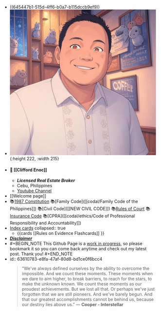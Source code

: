 - ((645447b1-515d-4ff6-b0a7-b115dccb9ef9))
- ![IMG_4642.JPG](../assets/IMG_4642_1743342510124_0.JPG){:height 222, :width 215}
- #### 🙌 **[[Clifford Enoc]]**
	- ***Licensed Real Estate Broker***
	- Cebu, Philippines
	- [Youtube Channel](https://www.youtube.com/cliffordenoc)
- [[Welcome page]]
- 📚[1987 Constitution]([[CONSTI_1987_Annotated]]) 📚[Family Code]([[codal/Family Code of the Philippines]]) 📚[Civil Code]([[NEW CIVIL CODE]]) 📚[Rules of Court]([[ROC_Annotated]]) 📚[Insurance Code]([[codal/Special_Laws/The_Insurance_Code]]) 📚[CPRA]([[codal/ethics/Code of Professional Responsibility and Accountability]])
- [Index cards]([[Index_Cards]])
  collapsed:: true
	- {{cards [[Rules on Evidence Flashcards]] }}
- [***Disclaimer***](((635b3d4a-3926-469b-8dd5-980f6f7c1721)))
- #+BEGIN_NOTE
  This Github Page is a [work in progress]([[WIP]]), so please bookmark it so you can come back anytime and check out my latest post. Thank you!
  #+END_NOTE
- id:: 63610783-e8fa-47af-80d8-bd1ce0f6bcc4
  > “We've always defined ourselves by the ability to overcome the impossible. And we count these moments. These moments when we dare to aim higher, to break barriers, to reach for the stars, to make the unknown known. We count these moments as our proudest achievements. But we lost all that. Or perhaps we've just forgotten that we are still pioneers. And we've barely begun. And that our greatest accomplishments cannot be behind us, because our destiny lies above us.” ― **Cooper - Interstellar**
